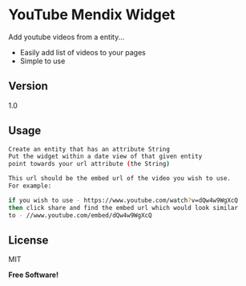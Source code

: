 YouTube Mendix Widget
=========

Add youtube videos from a entity...

  - Easily add list of videos to your pages
  - Simple to use


Version
----

1.0



Usage
--------------

```sh
Create an entity that has an attribute String
Put the widget within a date view of that given entity
point towards your url attribute (the String)

This url should be the embed url of the video you wish to use.
For example:

if you wish to use - https://www.youtube.com/watch?v=dQw4w9WgXcQ
then click share and find the embed url which would look similar
to - //www.youtube.com/embed/dQw4w9WgXcQ

```


License
----

MIT


**Free Software!**


